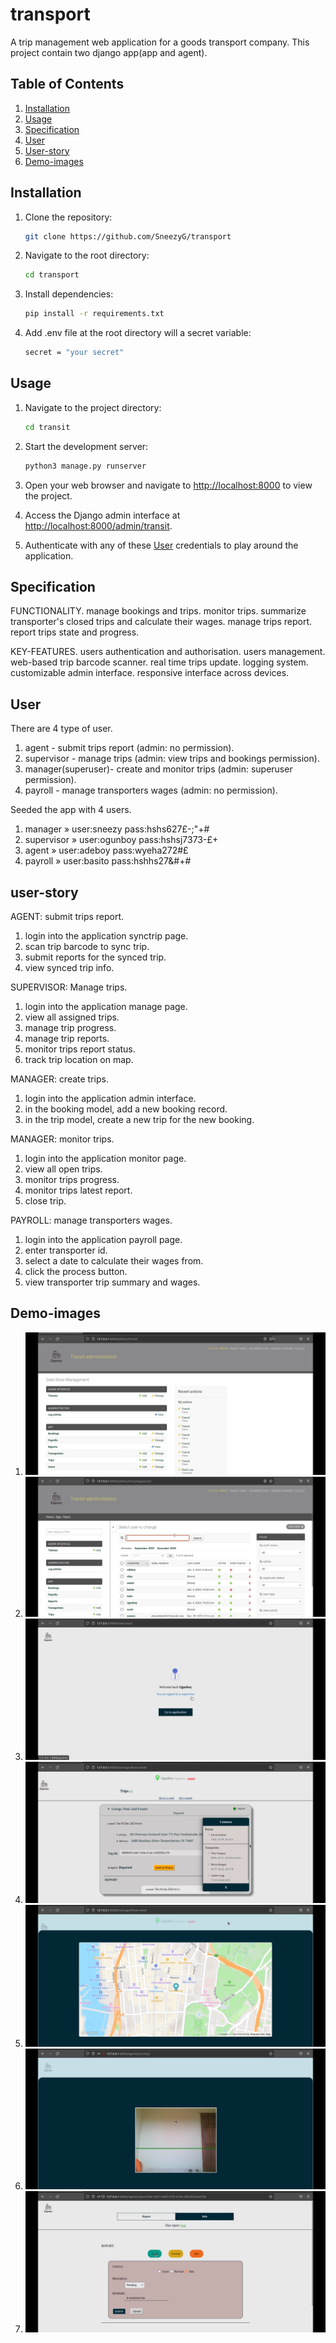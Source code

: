 # transport
A trip management web application for a goods transport company. This project contain two django app(app and agent).



## Table of Contents

1. [Installation](#installation)
2. [Usage](#usage)
3. [Specification](#specification)
4. [User](#user)
5. [User-story](#user-story)
6. [Demo-images](#demo-images)




## Installation

1. Clone the repository:

    ```bash
    git clone https://github.com/SneezyG/transport
    ```

2. Navigate to the root directory:

    ```bash
    cd transport
    ```

3. Install dependencies:

    ```bash
    pip install -r requirements.txt
    ```
    
4. Add .env file at the root directory will a secret variable:
     
    ```bash
    secret = "your secret"
    ```
    
    
    
    

## Usage

1. Navigate to the project directory:

    ```bash
    cd transit
    ```

2. Start the development server:

    ```bash
    python3 manage.py runserver
    ```

3. Open your web browser and navigate to [http://localhost:8000](http://localhost:8000) to view the project.

4. Access the Django admin interface at [http://localhost:8000/admin/transit](http://localhost:8000/admin/transit).

5. Authenticate with any of these [User](#user) credentials to play around the application.





## Specification

FUNCTIONALITY.
manage bookings and trips.
monitor trips.
summarize transporter's closed trips and calculate their wages.
manage trips report.
report trips state and progress.

KEY-FEATURES.
users authentication and authorisation.
users management.
web-based trip barcode scanner. 
real time trips update.
logging system.
customizable admin interface.
responsive interface across devices.




## User

There are 4 type of user.
1. agent - submit trips report (admin: no permission).
2. supervisor - manage trips (admin: view trips and bookings permission).
3. manager(superuser)- create and monitor trips (admin: superuser permission).
4. payroll - manage transporters wages (admin: no permission).

Seeded the app with 4 users.
1. manager » user:sneezy pass:hshs627£-;"+#
2. supervisor » user:ogunboy pass:hshsj7373-£+
3. agent » user:adeboy pass:wyeha272#£
4. payroll » user:basito pass:hshhs27&#+#




## user-story

AGENT: submit trips report.
1. login into the application synctrip page.
2. scan trip barcode to sync trip.
3. submit reports for the synced trip.
4. view synced trip info.


SUPERVISOR: Manage trips.
1. login into the application manage page.
2. view all assigned trips.
3. manage trip progress.
4. manage trip reports.
5. monitor trips report status.
6. track trip location on map.


MANAGER: create trips.
1. login into the application admin interface.
2. in the booking model, add a new booking record.
3. in the trip model, create a new trip for the new booking.


MANAGER: monitor trips.
1. login into the application monitor page.
2. view all open trips.
3. monitor trips progress.
4. monitor trips latest report.
5. close trip.


PAYROLL: manage transporters wages.
1. login into the application payroll page.
2. enter transporter id.
3. select a date to calculate their wages from.
4. click the process button.
5. view transporter trip summary and wages.





## Demo-images

1. ![demo-image1](./samples/transit1.png)
2. ![demo-image2](./samples/transit2.png)
3. ![demo-image3](./samples/transit3.png)
4. ![demo-image4](./samples/transit4.png)
5. ![demo-image5](./samples/transit5.png)
6. ![demo-image6](./samples/transit6.png)
7. ![demo-image7](./samples/transit7.png)







